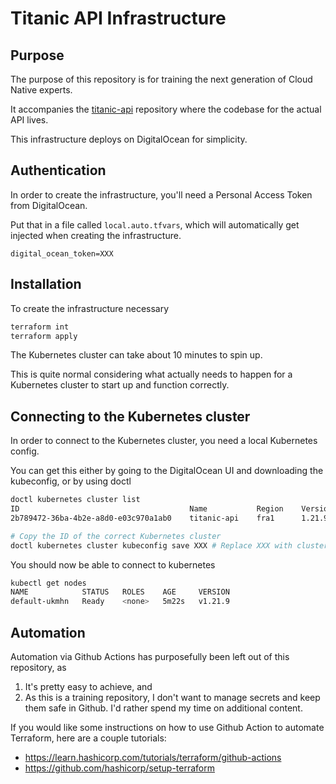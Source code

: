 # Titanic API Infrastructure

## Purpose

The purpose of this repository is for training the next generation of Cloud Native experts. 

It accompanies the [titanic-api](https://github.com/chris-cmsoft/titanic-api) repository where the codebase for the actual API lives.

This infrastructure deploys on DigitalOcean for simplicity.

## Authentication

In order to create the infrastructure, you'll need a Personal Access Token from DigitalOcean.

Put that in a file called `local.auto.tfvars`, which will automatically get injected when creating the infrastructure.

```hcl-terraform
digital_ocean_token=XXX
```

## Installation

To create the infrastructure necessary

```bash
terraform int
terraform apply 
```

The Kubernetes cluster can take about 10 minutes to spin up. 

This is quite normal considering what actually needs to happen for a Kubernetes cluster to start up and function correctly.

## Connecting to the Kubernetes cluster

In order to connect to the Kubernetes cluster, you need a local Kubernetes config.

You can get this either by going to the DigitalOcean UI and downloading the kubeconfig, 
or by using doctl 

```bash
doctl kubernetes cluster list
ID                                      Name           Region    Version        Auto Upgrade    Status     Node Pools
2b789472-36ba-4b2e-a8d0-e03c970a1ab0    titanic-api    fra1      1.21.9-do.0    true            running    default

# Copy the ID of the correct Kubernetes cluster
doctl kubernetes cluster kubeconfig save XXX # Replace XXX with cluster ID copied above
```

You should now be able to connect to kubernetes

```bash
kubectl get nodes
NAME            STATUS   ROLES    AGE     VERSION
default-ukmhn   Ready    <none>   5m22s   v1.21.9
```

## Automation

Automation via Github Actions has purposefully been left out of this repository,
as 

1. It's pretty easy to achieve, and 
2. As this is a training repository, I don't want to manage secrets and keep them safe in Github. I'd rather spend my time on additional content.

If you would like some instructions on how to use Github Action to automate Terraform, here are a couple tutorials:
* https://learn.hashicorp.com/tutorials/terraform/github-actions
* https://github.com/hashicorp/setup-terraform 
